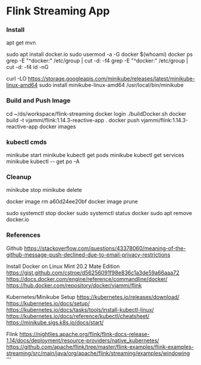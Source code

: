 # Flink Streaming App

###  Install 
apt get mvn

sudo apt install docker.io
sudo usermod -a -G docker $(whoami)
docker ps
grep -E "^docker:" /etc/group | cut -d: -f4
grep -E "^docker:" /etc/group | cut -d: -f4
id -nG

curl -LO https://storage.googleapis.com/minikube/releases/latest/minikube-linux-amd64
sudo install minikube-linux-amd64 /usr/local/bin/minikube


### Build and Push Image
cd ~/ds/workspace/flink-streaming
docker login
./buildDocker.sh
docker build -t vjammi/flink:1.14.3-reactive-app .
docker push vjammi/flink:1.14.3-reactive-app
docker images

### kubectl cmds
minikube start
minikube kubectl get pods
minikube kubectl get services
minikube kubectl -- get po -A

### Cleanup
minikube stop
minikube delete

docker image rm a60d24ee20bf
docker image prune

sudo systemctl stop docker
sudo systemctl status docker
sudo apt remove docker.io

### References
Github
    https://stackoverflow.com/questions/43378060/meaning-of-the-github-message-push-declined-due-to-email-privacy-restrictions

Install Docker on Linux Mint 20.2 Mate Edition
    https://gist.github.com/cstroe/d56256091f98e836c1a3de59a66aaa72
    https://docs.docker.com/engine/reference/commandline/docker/
    https://hub.docker.com/repository/docker/vjammi/flink

Kubernetes/Minikube Setup
    https://kubernetes.io/releases/download/
    https://kubernetes.io/docs/setup/
    https://kubernetes.io/docs/tasks/tools/install-kubectl-linux/
    https://kubernetes.io/docs/reference/kubectl/cheatsheet/
    https://minikube.sigs.k8s.io/docs/start/


Flink 
    https://nightlies.apache.org/flink/flink-docs-release-1.14/docs/deployment/resource-providers/native_kubernetes/
    https://github.com/apache/flink/tree/master/flink-examples/flink-examples-streaming/src/main/java/org/apache/flink/streaming/examples/windowing
'''
